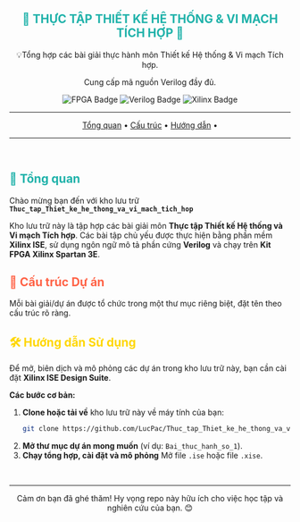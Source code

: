 <div align="center">
  <h2><span style="color:#20B2AA;">🚀 THỰC TẬP THIẾT KẾ HỆ THỐNG & VI MẠCH TÍCH HỢP 🚀</span></h2>
  <p>💡Tổng hợp các bài giải thực hành môn Thiết kế Hệ thống & Vi mạch Tích hợp.</p>
  <p>Cung cấp mã nguồn Verilog đầy đủ.</p>

  <p>
    <img src="https://img.shields.io/badge/Thi%E1%BA%BFt%20k%E1%BA%BF-FPGA-blueviolet?style=for-the-badge&logo=lattice&logoColor=white" alt="FPGA Badge">
    <img src="https://img.shields.io/badge/Ng%C3%B4n%20ng%E1%BB%AF-Verilog-red?style=for-the-badge&logo=vhdl&logoColor=white" alt="Verilog Badge">
    <img src="https://img.shields.io/badge/Ph%E1%BA%A7n%20m%E1%BB%81m-Xilinx-green?style=for-the-badge&logo=xilinx&logoColor=white" alt="Xilinx Badge">
  </p>

  ---

  <p>
    <a href="#🎯-về-dự-án">Tổng quan</a> •
    <a href="#📁-cấu-trúc-dự-án">Cấu trúc</a> •
    <a href="#🛠️-hướng-dẫn-sử-dụng">Hướng dẫn</a> •
  </p>

  ---
</div>

<br>

## <span style="color:#20B2AA;">🎯 Tổng quan</span>

Chào mừng bạn đến với kho lưu trữ **`Thuc_tap_Thiet_ke_he_thong_va_vi_mach_tich_hop`**

Kho lưu trữ này là tập hợp các bài giải môn **Thực tập Thiết kế Hệ thống và Vi mạch Tích hợp**. Các bài tập chủ yếu được thực hiện bằng phần mềm **Xilinx ISE**, sử dụng ngôn ngữ mô tả phần cứng **Verilog** và chạy trên **Kit FPGA Xilinx Spartan 3E**.

## <span style="color:#FF6347;">📁 Cấu trúc Dự án</span>

Mỗi bài giải/dự án được tổ chức trong một thư mục riêng biệt, đặt tên theo cấu trúc rõ ràng.
<br>

## <span style="color:#FFD700;">🛠️ Hướng dẫn Sử dụng</span>

Để mở, biên dịch và mô phỏng các dự án trong kho lưu trữ này, bạn cần cài đặt **Xilinx ISE Design Suite**.

**Các bước cơ bản:**

1.  **Clone hoặc tải về** kho lưu trữ này về máy tính của bạn:
    ```bash
    git clone https://github.com/LucPac/Thuc_tap_Thiet_ke_he_thong_va_vi_mach_tich_hop.git
    ```
2.  **Mở thư mục dự án mong muốn** (ví dụ: `Bai_thuc_hanh_so_1`).
3.  **Chạy tổng hợp, cài đặt và mô phỏng** Mở file `.ise` hoặc file `.xise`.

<br>

---

<div align="center">
  <p>Cảm ơn bạn đã ghé thăm! Hy vọng repo này hữu ích cho việc học tập và nghiên cứu của bạn. 😊</p>
</div>
